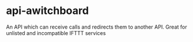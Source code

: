 # api-awitchboard
An API which can receive calls and redirects them to another API. Great for unlisted and incompatible IFTTT services
